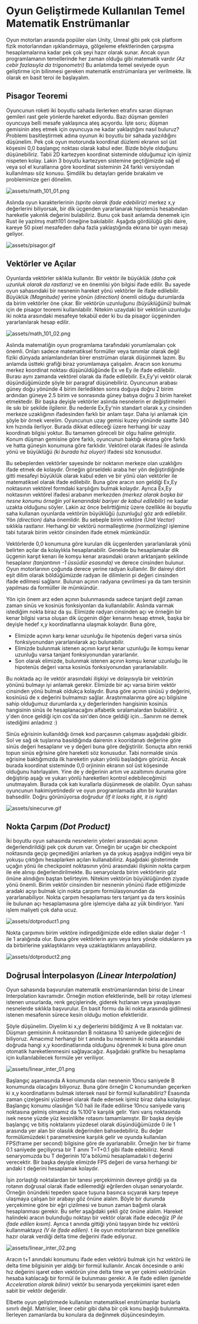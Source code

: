 # Oyun Geliştirmede Kullanılan Temel Matematik Enstrümanlar

Oyun motorları arasında popüler olan Unity, Unreal gibi pek çok platform fizik motorlarından ışıklandırmaya, gölgeleme efektlerinden çarpışma hesaplamalarına kadar pek çok şeyi hazır olarak sunar. Ancak oyun programlamanın temellerinde her zaman olduğu gibi matematik vardır _(Az cebir fazlasıyla da trigonometri)_ Bu anlatımda temel seviyede oyun geliştirme için bilinmesi gereken matematik enstrümanlara yer verilmekte. İlk olarak en basit teroi ile başlayalım.

## Pisagor Teoremi

Oyuncunun roketi iki boyutlu sahada ilerlerken etrafını saran düşman gemileri rast gele yönlerde hareket ediyordu. Bazı düşman gemileri oyuncuya belli mesafe yaklaşınca ateş açıyordu. İşte soru; düşman gemisinin ateş etmek için oyuncuya ne kadar yaklaştığını nasıl buluruz? Problemi basitleştirmek adına oyunun iki boyutlu bir sahada yazıldığını düşünelim. Pek çok oyun motorunda koordinat düzlemi ekranın sol üst köşesini 0,0 başlangıç noktası olarak kabul eder. Bizde böyle olduğunu düşünebiliriz. Tabii 2D kartezyen koordinat sisteminde olduğumuz için işimiz nispeten kolay. Lakin 3 boyutlu kartezyen sistemine geçtiğimizde sağ el veya sol el kurallarına göre koordinat sisteminin 24 farklı versiyondan kullanılması söz konusu. Şimdilik bu detayları geride bırakalım ve problemimize geri dönelim.

![assets/math_101_01.png](assets/math_101_01.png)

Aslında oyun karakterlerinin _(sprite olarak ifade edebiliriz)_ merkez x,y değerlerini biliyorsak, bir dik üçgenden yararlanarak hipotenüs hesabından hareketle yakınlık değerini bulabiliriz. Bunu çok basit anlamda denemek için Rust ile yazılmış math101 örneğine bakılabilir. Aşağıda gördülüğü gibi daire, kareye 50 pixel mesafeden daha fazla yaklaştığında ekrana bir uyarı mesajı geliyor.

![assets/pisagor.gif](assets/pisagor.gif)

## Vektörler ve Açılar

Oyunlarda vektörler sıklıkla kullanılır. Bir vektör ile büyüklük _(daha çok uzunluk olarak da rastlarız)_ ve en önemlisi yön bilgisi ifade edilir. Bu sayede oyun sahasındaki bir nesnenin hareket yönü vektörler ile ifade edilebilir. Büyüklük _(Magnitude)_ yerine yönün _(direction)_ önemli olduğu durumlarda da birim vektörler öne çıkar. Bir vektörün uzunluğunu _(büyüklüğünü)_ bulmak için de pisagor teoremi kullanılabilir. Nitekim uzaydaki bir vektörün uzunluğu iki nokta arasındaki mesafeye tekabül eder ki bu da pisagor üçgeninden yararlanılarak hesap edilir.

![assets/math_101_02.png](assets/math_101_02.png)

Aslında matematiğin oyun programlama tarafındaki yorumlamaları çok önemli. Onları sadece matematiksel formüller veya tanımlar olarak değil fiziki dünyada anlamlandırılan birer enstrüman olarak düşünmek lazım. Bu anlamda üstteki grafiği biraz yorumlamaya çalışalım. Aracın son konumu merkez koordinat noktası düşünüldüğünde Ex ve Ey ile ifade edilebilir. Burası aynı zamanda vektörel olarak da ifade edilebilir. Ex,Ey'yi vektör olarak düşündüğümüzde şöyle bir paragraf düşünebiliriz. Oyuncunun arabası güney doğu yönünde 4 birim ilerledikten sonra doğuya doğru 2 birim ardından güneye 2.5 birim ve sonrasında güney batıya doğru 3 birim hareket etmektedir. Bir başka deyişle vektörler aslında nesnelerin er değiştirmeleri ile sıkı bir şekilde ilgilenir. Bu nedenle Ex,Ey'nin standart olarak x,y cinsinden merkeze uzaklığının ifadesinden farklı bir anlam taşır. Daha iyi anlamak için şöyle bir örnek verelim. Oyuncunun uzay gemisi kuzey yönünde saatte 340 km hızında ilerliyor. Burada dikkat edileceği üzere herhangi bir uzay koordinatı bilgisi yoktur. Bu tamamen göreceli bir olgu haline gelmiştir. Konum düşman gemisine göre farklı, oyuncunun baktığı ekrana göre farklı ve hatta güneşin konumuna göre farklıdır. Vektörel olarak ifadesi ile aslında yönü ve büyüklüğü _(ki burada hız oluyor)_ ifadesi söz konusudur.

Bu sebeplerden vektörler sayesinde bir noktanın merkeze olan uzaklığını ifade etmek de kolaydır. Örneğin görseldeki araba her yön değiştirdiğinde gitti mesafeyi büyüklük olarak kabul eden ve bir yönü olan vektörler ile matematiksel olarak ifade edilebilir. Buna göre aracın son geldiği Ex,Ey noktasının vektörel formdaki karşılığını bulmak kolaydır. Ayrıca Ex,Ey noktasının vektörel ifadesi arabanın merkezden _(merkez olarak başka bir nesne konumu örneğin yol kenarındaki bariyer de kabul edilebilir)_ ne kadar uzakta olduğunu söyler. Lakin az önce belirttiğimiz üzere özellikle iki boyutlu saha kullanan oyunlarda vektörün büyüklüğü _(uzunluğu)_ göz ardı edilebilir. Yön _(direction)_ daha önemlidir. Bu sebeple birim vektöre _(Unit Vector)_ sıklıkla rastlanır. Herhangi bir vektörü normalleştirme _(normalizing)_ işlemine tabi tutarak birim vektör cinsinden ifade etmek mümkündür.

Vektörlerde 0,0 konumuna göre kurulan dik üçgenlerden yararlanılarak yönü belirten açılar da kolaylıkla hesaplanabilir. Genelde bu hesaplamalar dik üçgenin karşıt kenarı ile komşu kenar arasındaki oranın arktanjantı şeklinde hesaplanır _(tanjantının -1 üssüdür esasında)_ ve derece cinsinden bulunur. Oyun motorlarının çoğunda derece yerine radyan kullanılır. Bir daireyi dört eşit dilim olarak böldüğümüzde radyan ile dilimlerin pi değeri cinsinden ifade edilmesi sağlanır. Bulunan açının radyana çevrilmesi ya da tam tersinin yapılması da formüller ile mümkündür.

Yön için önem arz eden açının bulunmasında sadece tanjant değil zaman zaman sinüs ve kosinüs fonksiyonları da kullanılabilir. Aslında varmak istediğim nokta biraz da şu. Elimizde radyan cinsinden açı ve örneğin bir kenar bilgisi varsa oluşan dik üçgenin diğer kenarını hesap etmek, başka bir deyişle hedef x,y koordinatlarına ulaşmak kolaydır. Buna göre,

- Elimizde açının karşı kenar uzunluğu ile hipotenüs değeri varsa sinüs fonksiyonundan yararlanılarak açı bulunabilir.
- Elimizde bulunmak istenen açının karşıt kenar uzunluğu ile komşu kenar uzunluğu varsa tanjant fonksiyonundan yararlanılır.
- Son olarak elimizde, bulunmak istenen açının komşu kenar uzunluğu ile hipotenüs değeri varsa kosinüs fonksiyonundan yararlanılabilir.

Bu noktada açı ile vektör arasındaki ilişkiyi ve dolayısıyla bir vektörün yönünü bulmayı iyi anlamak gerekir. Elimizde bir açı varsa birim vektör cinsinden yönü bulmak oldukça kolaydır. Buna göre açının sinüsü y değerini, kosinüsü de x değerini bulmamızı sağlar. Araştırmalarıma göre açı bilgisine sahip olduğumuz durumlarda x,y değerlerinden hangisinin kosinüs hangisinin sinüs ile hesaplanacağını alfabetik sıralamalardan bulabiliriz. x, y'den önce geldiği için cos'da sin'den önce geldiği için...Sanırım ne demek istediğimi anladınız :)

Sinüs eğrisinin kullanıldığı örnek kod parçasının çalışması aşağıdaki gibidir. Sol ve sağ ok tuşlarına basıldığında dairenin x kooridanatı değerine göre sinüs değeri hesaplanır ve y değeri buna göre değiştirilir. Sonuçta altın renkli topun sinüs eğrisine göre hareketi söz konusudur. Tabi normalde sinüs eğrisine baktığımızda ilk hareketin yukarı yönlü başladığını görürüz. Ancak burada koordinat sisteminde 0,0 orjininin ekranın sol üst köşesinde olduğunu hatırlayalım. Yine de y değerinin artım ve azaltımını duruma göre değiştirip aşağı ve yukarı yönlü hareketleri kontrol edebileceğimizi unutmayalım. Burada çok katı kurallarla düşünmesek de olabilir. Oyun sahası oyuncunun hakimiyetindedir ve oyun programlamada altın bir kuraldan bahsedilir. Doğru görünüyorsa doğrudur _(If it looks right, it is right)_

![assets/sinecurve.gif](assets/sinecurve.gif)

## Nokta Çarpım _(Dot Product)_

İki boyutlu oyun sahasında nesnelerin yönleri arasındaki açının değerlendirildiği pek çok durum var. Örneğin bir uçağın bir checkpoint noktasında geçip geçmediğini anlarken ya da yokuş aşağıya indiğini veya bir yokuşu çıktığını hesaplarken açıları kullanabiliriz. Aşağıdaki gösterimde uçağın yönü ile checkpoint noktasının yönü arasındaki ilişkinin nokta çarpım ile ele alınışı değerlendirilmekte. Bu senaryolarda birim vektörlerin göz önüne alındığını baştan belirteyim. Nitekim vektörün büyüklüğünden ziyade yönü önemli. Birim vektör cinsinden bir nesnenin yönünü ifade ettiğimizde aradaki açıyı bulmak için nokta çarpımı formülasyonundan da yararlanabiliyor. Nokta çarpım hesaplaması ters tanjant ya da ters kosinüs ile bulunan açı hesaplamasına göre işlemciye daha az yük bindiriyor. Yani işlem maliyeti çok daha ucuz. 

![assets/dotproduct1.png](assets/dotproduct1.png)

Nokta çarpımını birim vektöre indirgediğimizde elde edilen skalar değer -1 ile 1 aralığında olur. Buna göre vektörlerin aynı veya ters yönde olduklarını ya da birbirlerine yaklaştıklarını veya uzaklaştıklarını anlayabiliriz.

![assets/dotproduct2.png](assets/dotproduct2.png)

## Doğrusal İnterpolasyon _(Linear Interpolation)_

Oyun sahasında başvurulan matematik enstrümanlarından birisi de Linear Interpolation kavramıdır. Örneğin motion efektlerinde, belli bir rotayı izlemesi istenen unsurlarda, renk geçişlerinde, giderek hızlanan veya yavaşlayan nesnelerde sıklıkla başvurulur. En basit formu da iki nokta arasında gidilmesi istenen mesafenin sürece kesin olduğu motion efektleridir.

Şöyle düşünelim. Diyelim ki x,y değerlerini bildiğimiz A ve B noktaları var. Düşman gemisinin A noktasından B noktasına 10 saniyede gideceğini de biliyoruz. Amacımız herhangi bir t anında bu nesnenin iki nokta arasındaki doğruda hangi x,y koordinatlarında olduğunu öğrenmek ki buna göre onun otomatik hareketlenmesini sağlayacağız. Aşağıdaki grafikte bu hesaplama için kullanılabilecek formüle yer veriliyor.

![assets/linear_inter_01.png](assets/linear_inter_01.png)

Başlangıç aşamasında A konumunda olan nesnenin 10ncu saniyede B konumunda olacağını biliyoruz. Buna göre örneğin C konumundan geçerken ki x,y koordinatlarını bulmak istersek nasıl bir formül kullanabiliriz? Esasında zaman çizelgesini yüzdesel olarak ifade edersek işimiz biraz daha kolaylaşır. Başlangıç konumu olasılığın %0 hali ile ifade edilirse 10ncu saniyede varış noktasına gelmiş olmamız da %100'e karşılık gelir. Yani varış noktasında isek nesne yüzde yüz kesinliklte rotasını tamamlamıştır. Bir başka deyişle başlangıç ve bitiş noktalarını yüzdesel olarak düşündüğümüzde 0 ile 1 arasında yer alan bir olasılık değerinden bahsedebiliriz. Bu değer formülümüzdeki t parametresine karşılık gelir ve oyunda kullanılan FPS(frame per second) bilgisine göre de ayarlanabilir. Örneğin her bir frame 0.1 saniyede geçiliyorsa bir T anını T=T+0.1 gibi ifade edebiliriz. Kendi senaryomuzda bu T değerinin 10'a bölümü hesaplamadaki t değerini verecektir. Bir başka deyişle elimizde FPS değeri de varsa herhangi bir andaki t değerini hesaplamak kolaydır.

İşin zorlaştığı noktalardan bir tanesi yerçekiminin devreye girdiği ya da rotanın doğrusal olarak ifade edilemediği eğrilerden oluşan senaryolardır. Örneğin önündeki tepeden space tuşuna basınca sıçyarak karşı tepeye ulaşmaya çalışan bir arabayı göz önüne alalım. Böyle bir durumda yerçekimine göre bir eğri çizilmesi ve bunun zaman bağımlı olarak hesaplanması gerekir. Bu sefer aşağıdaki şekli göz önüne alalım. Hareket halindeki aracın bulunduğu noktayı bir vektör olarak ifade edeceğiz _(P ile ifade edilen kısım)_. Ayrıca t anında gittiği yönü taşıyan birde hız vektörü kullanmaktayız _(V ile ifade edilen)_. t ile oyun motorlarının bize genellikle hazır olarak verdiği delta time değerini ifade ediyoruz.

![assets/linear_inter_02.png](assets/linear_inter_02.png)

Aracın t+1 anındaki konumunu ifade eden vektörü bulmak için hız vektörü ile delta time bilgisinin yer aldığı bir formül kullanılır. Ancak öncesinde o anki hız değerini işaret eden vektörün yine delta time ve yer çekimi vektörünün hesaba katılacağı bir formül ile bulunması gerekir. A ile ifade edilen _(genelde Acceleration olarak bilinir)_ vektör bu senaryoda yerçekimini işaret eden sabit bir vektör değeridir.

Elbette oyun geliştirmede kullanılan matematiksel enstrümanlar bunlarla sınırlı değil. Matrisler, lineer cebir gibi daha bir çok konu başlığı bulunmakta. İlerleyen zamanlarda bu konulara da değinmek düşüncesindeyim.
